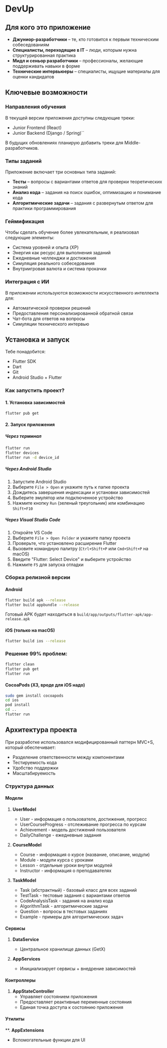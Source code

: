 # DevUp

## Для кого это приложение

- **Джуниор-разработчики** – те, кто готовится к первым техническим собеседованиям
- **Специалисты, переходящие в IT** – люди, которым нужна структурированная практика
- **Мидл и сеньор разработчики** – профессионалы, желающие поддерживать навыки в форме
- **Технические интервьюеры** – специалисты, ищущие материалы для оценки кандидатов

## Ключевые возможности

### Направления обучения

В текущей версии приложения доступны следующие треки:

- Junior Frontend (React)
- Junior Backend (Django / Spring)``

В будущих обновлениях планирую добавить треки для Middle-разработчиков.

### Типы заданий

Приложение включает три основных типа заданий:

- **Тесты** – вопросы с вариантами ответов для проверки теоретических знаний
- **Анализ кода** – задания на поиск ошибок, оптимизацию и понимание кода
- **Алгоритмические задачи** – задания с развернутым ответом для практики программирования

### Геймификация

Чтобы сделать обучение более увлекательным, я реализовал следующие элементы:

- Система уровней и опыта (XP)
- Энергия как ресурс для выполнения заданий
- Ежедневные челленджи и достижения
- Симуляция реального собеседования
- Внутриигровая валюта и система прокачки

### Интеграция с ИИ

В приложении используются возможности искусственного интеллекта для:

- Автоматической проверки решений
- Предоставления персонализированной обратной связи
- Чат-бота для ответов на вопросы
- Симуляции технического интервью

## Установка и запуск

Тебе понадобится:

- Flutter SDK
- Dart
- Git
- Android Studio + Flutter

### Как запустить проект?

#### 1. Установка зависимостей

```bash
flutter pub get
```

#### 2. Запуск приложения

##### Через терминал

```bash
flutter run
flutter devices
flutter run -d device_id
```

##### Через Android Studio

1. Запустите Android Studio
2. Выберите `File > Open` и укажите путь к папке проекта
3. Дождитесь завершения индексации и установки зависимостей
4. Выберите эмулятор или подключенное устройство
5. Нажмите кнопку `Run` (зеленый треугольник) или комбинацию `Shift+F10`

##### Через Visual Studio Code

1. Откройте VS Code
2. Выберите `File > Open Folder` и укажите папку проекта
3. Проверьте, что установлено расширение Flutter
4. Вызовите командную палитру (`Ctrl+Shift+P` или `Cmd+Shift+P` на macOS)
5. Введите "Flutter: Select Device" и выберите устройство
6. Нажмите `F5` для запуска отладки

### Сборка релизной версии

#### Android

```bash
flutter build apk --release
flutter build appbundle --release
```

Готовый APK будет находиться в `build/app/outputs/flutter-apk/app-release.apk`

#### iOS (только на macOS)

```bash
flutter build ios --release
```

### Решение 99% проблем:

```bash
flutter clean
flutter pub get
flutter run
```

#### CocoaPods (ХЗ, вроде для iOS надо)

```bash
sudo gem install cocoapods
cd ios
pod install
cd ..
flutter run
```

## Архитектура проекта

При разработке использовался модифицированный паттерн MVC+S, который обеспечивает:

- Разделение ответственности между компонентами
- Тестируемость кода
- Удобство поддержки
- Масштабируемость

### Структура данных

#### Модели

1. **UserModel**
    - User - информация о пользователе, достижения, прогресс
    - UserCourseProgress - отслеживание прогресса по курсам
    - Achievement - модель достижений пользователя
    - DailyChallenge - ежедневные задания

2. **CourseModel**
    - Course - информация о курсе (название, описание, модули)
    - Module - модули курса с уроками
    - Lesson - отдельные уроки внутри модулей
    - Instructor - информация о преподавателях

3. **TaskModel**
    - Task (абстрактный) - базовый класс для всех заданий
    - TestTask - тестовые задания с вариантами ответов
    - CodeAnalysisTask - задания на анализ кода
    - AlgorithmTask - алгоритмические задачи
    - Question - вопросы в тестовых заданиях
    - Example - примеры для алгоритмических задач

#### Сервисы

1. **DataService**
    - Центральное хранилище данных (GetX)

2. **AppServices**
    - Инициализирует сервисы + внедрение зависимостей

#### Контроллеры

1. **AppStateController**
    - Управляет состоянием приложения
    - Предоставляет реактивные переменные состояния
    - Единая точка доступа к состоянию приложения

#### Утилиты

**. **AppExtensions**

- Вспомогательные функции для UI
